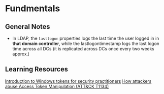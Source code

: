 # Fundmentals
## General Notes
- In LDAP, the `lastlogon` properties logs the last time the user logged in in **that domain controller**, while the lastlogontimestamp logs the last logon time across all DCs (it is replicated across DCs once every two weeks approx.)

## Learning Resources
[Introduction to Windows tokens for security practitioners](https://www.elastic.co/blog/introduction-to-windows-tokens-for-security-practitioners)
[How attackers abuse Access Token Manipulation (ATT&CK T1134)](https://www.elastic.co/blog/how-attackers-abuse-access-token-manipulation)


